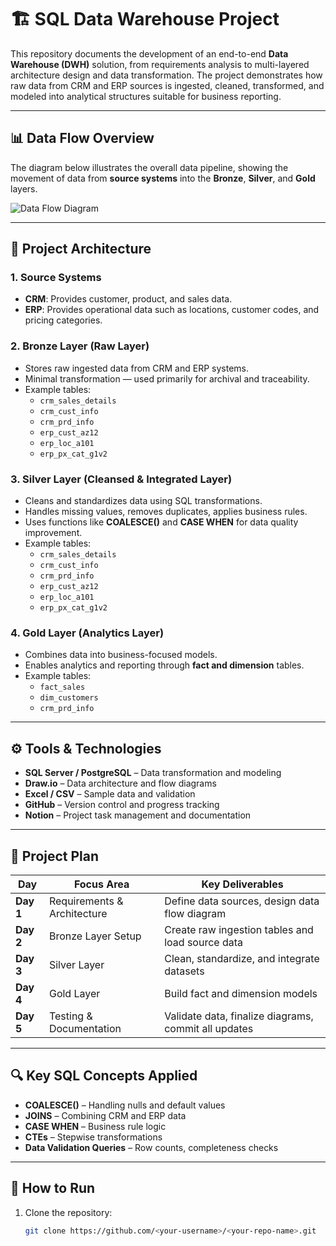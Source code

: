 # 🏗️ SQL Data Warehouse Project

This repository documents the development of an end-to-end **Data Warehouse (DWH)** solution, from requirements analysis to multi-layered architecture design and data transformation. The project demonstrates how raw data from CRM and ERP sources is ingested, cleaned, transformed, and modeled into analytical structures suitable for business reporting.

---

## 📊 **Data Flow Overview**

The diagram below illustrates the overall data pipeline, showing the movement of data from **source systems** into the **Bronze**, **Silver**, and **Gold** layers.

![Data Flow Diagram](Screenshot%202025-10-22%20140349.png)

---

## 🧱 **Project Architecture**

### **1. Source Systems**
- **CRM**: Provides customer, product, and sales data.
- **ERP**: Provides operational data such as locations, customer codes, and pricing categories.

### **2. Bronze Layer (Raw Layer)**
- Stores raw ingested data from CRM and ERP systems.
- Minimal transformation — used primarily for archival and traceability.
- Example tables:  
  - `crm_sales_details`  
  - `crm_cust_info`  
  - `crm_prd_info`  
  - `erp_cust_az12`  
  - `erp_loc_a101`  
  - `erp_px_cat_g1v2`

### **3. Silver Layer (Cleansed & Integrated Layer)**
- Cleans and standardizes data using SQL transformations.  
- Handles missing values, removes duplicates, applies business rules.  
- Uses functions like **COALESCE()** and **CASE WHEN** for data quality improvement.
- Example tables:  
  - `crm_sales_details`  
  - `crm_cust_info`  
  - `crm_prd_info`  
  - `erp_cust_az12`  
  - `erp_loc_a101`  
  - `erp_px_cat_g1v2`

### **4. Gold Layer (Analytics Layer)**
- Combines data into business-focused models.
- Enables analytics and reporting through **fact and dimension** tables.
- Example tables:  
  - `fact_sales`  
  - `dim_customers`  
  - `crm_prd_info`

---

## ⚙️ **Tools & Technologies**
- **SQL Server / PostgreSQL** – Data transformation and modeling  
- **Draw.io** – Data architecture and flow diagrams  
- **Excel / CSV** – Sample data and validation  
- **GitHub** – Version control and progress tracking  
- **Notion** – Project task management and documentation  

---

## 📅 **Project Plan**
| Day | Focus Area | Key Deliverables |
|-----|-------------|------------------|
| **Day 1** | Requirements & Architecture | Define data sources, design data flow diagram |
| **Day 2** | Bronze Layer Setup | Create raw ingestion tables and load source data |
| **Day 3** | Silver Layer | Clean, standardize, and integrate datasets |
| **Day 4** | Gold Layer | Build fact and dimension models |
| **Day 5** | Testing & Documentation | Validate data, finalize diagrams, commit all updates |

---

## 🔍 **Key SQL Concepts Applied**
- **COALESCE()** – Handling nulls and default values  
- **JOINS** – Combining CRM and ERP data  
- **CASE WHEN** – Business rule logic  
- **CTEs** – Stepwise transformations  
- **Data Validation Queries** – Row counts, completeness checks  

---

## 🧾 **How to Run**
1. Clone the repository:
   ```bash
   git clone https://github.com/<your-username>/<your-repo-name>.git
